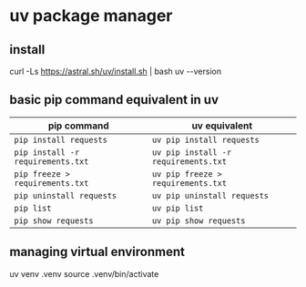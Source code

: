 # uv package manager
 ## install
 curl -Ls https://astral.sh/uv/install.sh | bash
 uv --version
 ## basic pip command equivalent in uv
 | pip command                       | uv equivalent                        |
| --------------------------------- | ------------------------------------ |
| `pip install requests`            | `uv pip install requests`            |
| `pip install -r requirements.txt` | `uv pip install -r requirements.txt` |
| `pip freeze > requirements.txt`   | `uv pip freeze > requirements.txt`   |
| `pip uninstall requests`          | `uv pip uninstall requests`          |
| `pip list`                        | `uv pip list`                        |
| `pip show requests`               | `uv pip show requests`               |


## managing virtual environment
uv venv .venv
source .venv/bin/activate
